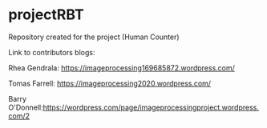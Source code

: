 # projectRBT
Repository created for the project (Human Counter)

Link to contributors blogs:

Rhea Gendrala: https://imageprocessing169685872.wordpress.com/

Tomas Farrell: https://imageprocessing2020.wordpress.com/

Barry O'Donnell:https://wordpress.com/page/imageprocessingproject.wordpress.com/2
